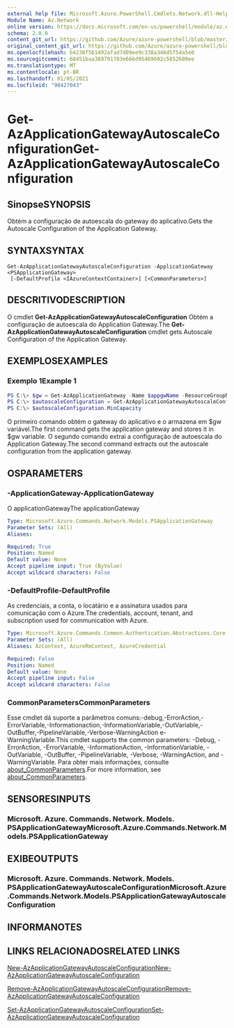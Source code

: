 ```yaml
---
external help file: Microsoft.Azure.PowerShell.Cmdlets.Network.dll-Help.xml
Module Name: Az.Network
online version: https://docs.microsoft.com/en-us/powershell/module/az.network/get-azapplicationgatewayautoscaleconfiguration
schema: 2.0.0
content_git_url: https://github.com/Azure/azure-powershell/blob/master/src/Network/Network/help/Get-AzApplicationGatewayAutoscaleConfiguration.md
original_content_git_url: https://github.com/Azure/azure-powershell/blob/master/src/Network/Network/help/Get-AzApplicationGatewayAutoscaleConfiguration.md
ms.openlocfilehash: b4238f5b1492afad7d09ee9c338a346d5f54a5e0
ms.sourcegitcommit: 68451baa389791703e666d95469602c5652609ee
ms.translationtype: MT
ms.contentlocale: pt-BR
ms.lasthandoff: 01/05/2021
ms.locfileid: "98427043"
---
```

# <span data-ttu-id="77d99-101">Get-AzApplicationGatewayAutoscaleConfiguration</span><span class="sxs-lookup"><span data-stu-id="77d99-101">Get-AzApplicationGatewayAutoscaleConfiguration</span></span>

## <span data-ttu-id="77d99-102">Sinopse</span><span class="sxs-lookup"><span data-stu-id="77d99-102">SYNOPSIS</span></span>
<span data-ttu-id="77d99-103">Obtém a configuração de autoescala do gateway do aplicativo.</span><span class="sxs-lookup"><span data-stu-id="77d99-103">Gets the Autoscale Configuration of the Application Gateway.</span></span>

## <span data-ttu-id="77d99-104">SYNTAX</span><span class="sxs-lookup"><span data-stu-id="77d99-104">SYNTAX</span></span>

```
Get-AzApplicationGatewayAutoscaleConfiguration -ApplicationGateway <PSApplicationGateway>
 [-DefaultProfile <IAzureContextContainer>] [<CommonParameters>]
```

## <span data-ttu-id="77d99-105">DESCRITIVO</span><span class="sxs-lookup"><span data-stu-id="77d99-105">DESCRIPTION</span></span>
<span data-ttu-id="77d99-106">O cmdlet **Get-AzApplicationGatewayAutoscaleConfiguration** Obtém a configuração de autoescala do Application Gateway.</span><span class="sxs-lookup"><span data-stu-id="77d99-106">The **Get-AzApplicationGatewayAutoscaleConfiguration** cmdlet gets Autoscale Configuration of the Application Gateway.</span></span>

## <span data-ttu-id="77d99-107">EXEMPLOS</span><span class="sxs-lookup"><span data-stu-id="77d99-107">EXAMPLES</span></span>

### <span data-ttu-id="77d99-108">Exemplo 1</span><span class="sxs-lookup"><span data-stu-id="77d99-108">Example 1</span></span>
```powershell
PS C:\> $gw = Get-AzApplicationGateway -Name $appgwName -ResourceGroupName $resgpName
PS C:\> $autoscaleConfiguration = Get-AzApplicationGatewayAutoscaleConfiguration -ApplicationGateway $gw
PS C:\> $autoscaleConfiguration.MinCapacity
```

<span data-ttu-id="77d99-109">O primeiro comando obtém o gateway do aplicativo e o armazena em $gw variável.</span><span class="sxs-lookup"><span data-stu-id="77d99-109">The first command gets the application gateway and stores it in $gw variable.</span></span>
<span data-ttu-id="77d99-110">O segundo comando extrai a configuração de autoescala do Application Gateway.</span><span class="sxs-lookup"><span data-stu-id="77d99-110">The second command extracts out the autoscale configuration from the application gateway.</span></span>

## <span data-ttu-id="77d99-111">OS</span><span class="sxs-lookup"><span data-stu-id="77d99-111">PARAMETERS</span></span>

### <span data-ttu-id="77d99-112">-ApplicationGateway</span><span class="sxs-lookup"><span data-stu-id="77d99-112">-ApplicationGateway</span></span>
<span data-ttu-id="77d99-113">O applicationGateway</span><span class="sxs-lookup"><span data-stu-id="77d99-113">The applicationGateway</span></span>

```yaml
Type: Microsoft.Azure.Commands.Network.Models.PSApplicationGateway
Parameter Sets: (All)
Aliases:

Required: True
Position: Named
Default value: None
Accept pipeline input: True (ByValue)
Accept wildcard characters: False
```

### <span data-ttu-id="77d99-114">-DefaultProfile</span><span class="sxs-lookup"><span data-stu-id="77d99-114">-DefaultProfile</span></span>
<span data-ttu-id="77d99-115">As credenciais, a conta, o locatário e a assinatura usados para comunicação com o Azure.</span><span class="sxs-lookup"><span data-stu-id="77d99-115">The credentials, account, tenant, and subscription used for communication with Azure.</span></span>

```yaml
Type: Microsoft.Azure.Commands.Common.Authentication.Abstractions.Core.IAzureContextContainer
Parameter Sets: (All)
Aliases: AzContext, AzureRmContext, AzureCredential

Required: False
Position: Named
Default value: None
Accept pipeline input: False
Accept wildcard characters: False
```

### <span data-ttu-id="77d99-116">CommonParameters</span><span class="sxs-lookup"><span data-stu-id="77d99-116">CommonParameters</span></span>
<span data-ttu-id="77d99-117">Esse cmdlet dá suporte a parâmetros comuns:-debug,-ErrorAction,-ErrorVariable,-Informationaction,-InformationVariable,-OutVariable,-OutBuffer,-PipelineVariable,-Verbose-WarningAction e-WarningVariable.</span><span class="sxs-lookup"><span data-stu-id="77d99-117">This cmdlet supports the common parameters: -Debug, -ErrorAction, -ErrorVariable, -InformationAction, -InformationVariable, -OutVariable, -OutBuffer, -PipelineVariable, -Verbose, -WarningAction, and -WarningVariable.</span></span> <span data-ttu-id="77d99-118">Para obter mais informações, consulte [about_CommonParameters](http://go.microsoft.com/fwlink/?LinkID=113216).</span><span class="sxs-lookup"><span data-stu-id="77d99-118">For more information, see [about_CommonParameters](http://go.microsoft.com/fwlink/?LinkID=113216).</span></span>

## <span data-ttu-id="77d99-119">SENSORES</span><span class="sxs-lookup"><span data-stu-id="77d99-119">INPUTS</span></span>

### <span data-ttu-id="77d99-120">Microsoft. Azure. Commands. Network. Models. PSApplicationGateway</span><span class="sxs-lookup"><span data-stu-id="77d99-120">Microsoft.Azure.Commands.Network.Models.PSApplicationGateway</span></span>

## <span data-ttu-id="77d99-121">EXIBE</span><span class="sxs-lookup"><span data-stu-id="77d99-121">OUTPUTS</span></span>

### <span data-ttu-id="77d99-122">Microsoft. Azure. Commands. Network. Models. PSApplicationGatewayAutoscaleConfiguration</span><span class="sxs-lookup"><span data-stu-id="77d99-122">Microsoft.Azure.Commands.Network.Models.PSApplicationGatewayAutoscaleConfiguration</span></span>

## <span data-ttu-id="77d99-123">INFORMA</span><span class="sxs-lookup"><span data-stu-id="77d99-123">NOTES</span></span>

## <span data-ttu-id="77d99-124">LINKS RELACIONADOS</span><span class="sxs-lookup"><span data-stu-id="77d99-124">RELATED LINKS</span></span>

[<span data-ttu-id="77d99-125">New-AzApplicationGatewayAutoscaleConfiguration</span><span class="sxs-lookup"><span data-stu-id="77d99-125">New-AzApplicationGatewayAutoscaleConfiguration</span></span>](./New-AzApplicationGatewayAutoscaleConfiguration.md)

[<span data-ttu-id="77d99-126">Remove-AzApplicationGatewayAutoscaleConfiguration</span><span class="sxs-lookup"><span data-stu-id="77d99-126">Remove-AzApplicationGatewayAutoscaleConfiguration</span></span>](./Remove-AzApplicationGatewayAutoscaleConfiguration.md)

[<span data-ttu-id="77d99-127">Set-AzApplicationGatewayAutoscaleConfiguration</span><span class="sxs-lookup"><span data-stu-id="77d99-127">Set-AzApplicationGatewayAutoscaleConfiguration</span></span>](./Set-AzApplicationGatewayAutoscaleConfiguration.md)
